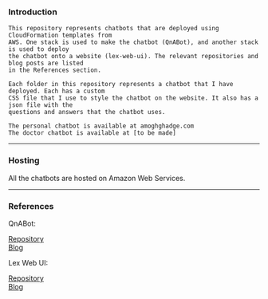 ### Introduction
    This repository represents chatbots that are deployed using CloudFormation templates from 
    AWS. One stack is used to make the chatbot (QnABot), and another stack is used to deploy 
    the chatbot onto a website (lex-web-ui). The relevant repositories and blog posts are listed 
    in the References section.

    Each folder in this repository represents a chatbot that I have deployed. Each has a custom
    CSS file that I use to style the chatbot on the website. It also has a json file with the
    questions and answers that the chatbot uses.

    The personal chatbot is available at amoghghadge.com
    The doctor chatbot is available at [to be made]
___________________________________________________________________________________________________

### Hosting
All the chatbots are hosted on Amazon Web Services.<br>

___________________________________________________________________________________________________

### References
QnABot: <br>

<a href="https://github.com/aws-samples/aws-ai-qna-bot" target="_blank">Repository</a> <br>
<a href="https://aws.amazon.com/blogs/machine-learning/creating-a-question-and-answer-bot-with-amazon-lex-and-amazon-alexa/" target="_blank">Blog</a>

Lex Web UI: <br>

<a href="https://github.com/aws-samples/aws-lex-web-ui" target="_blank">Repository</a> <br>
<a href="https://aws.amazon.com/blogs/machine-learning/deploy-a-web-ui-for-your-chatbot/" target="_blank">Blog</a>
